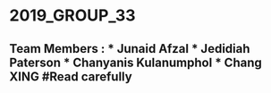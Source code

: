 <h1> 2019_GROUP_33
<h2> Team Members :
  * Junaid Afzal
  * Jedidiah Paterson
  * Chanyanis Kulanumphol
  * Chang XING
#Read carefully

